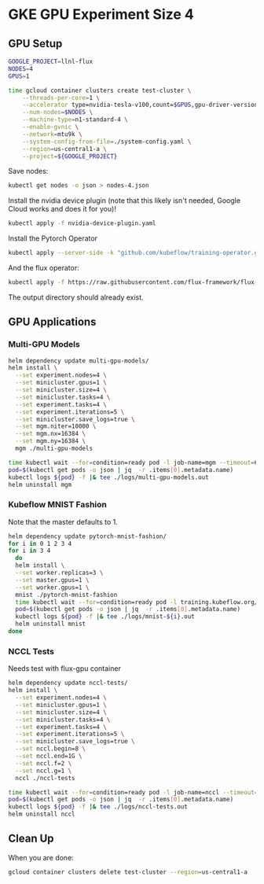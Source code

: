 # GKE GPU Experiment Size 4

## GPU Setup

```bash
GOOGLE_PROJECT=llnl-flux
NODES=4
GPUS=1

time gcloud container clusters create test-cluster \
    --threads-per-core=1 \
    --accelerator type=nvidia-tesla-v100,count=$GPUS,gpu-driver-version=latest \
    --num-nodes=$NODES \
    --machine-type=n1-standard-4 \
    --enable-gvnic \
    --network=mtu9k \
    --system-config-from-file=./system-config.yaml \
    --region=us-central1-a \
    --project=${GOOGLE_PROJECT} 
```

Save nodes:

```bash
kubectl get nodes -o json > nodes-4.json 
```

Install the nvidia device plugin (note that this likely isn't needed, Google Cloud works and does it for you)!

```bash
kubectl apply -f nvidia-device-plugin.yaml
```

Install the Pytorch Operator

```bash
kubectl apply --server-side -k "github.com/kubeflow/training-operator.git/manifests/overlays/standalone?ref=v1.8.1"
```

And the flux operator:

```bash
kubectl apply -f https://raw.githubusercontent.com/flux-framework/flux-operator/refs/heads/main/examples/dist/flux-operator.yaml
```

The output directory should already exist.

## GPU Applications

### Multi-GPU Models

```bash
helm dependency update multi-gpu-models/
helm install \
  --set experiment.nodes=4 \
  --set minicluster.gpus=1 \
  --set minicluster.size=4 \
  --set minicluster.tasks=4 \
  --set experiment.tasks=4 \
  --set experiment.iterations=5 \
  --set minicluster.save_logs=true \
  --set mgm.niter=10000 \
  --set mgm.nx=16384 \
  --set mgm.ny=16384 \
  mgm ./multi-gpu-models

time kubectl wait --for=condition=ready pod -l job-name=mgm --timeout=600s
pod=$(kubectl get pods -o json | jq  -r .items[0].metadata.name)
kubectl logs ${pod} -f |& tee ./logs/multi-gpu-models.out
helm uninstall mgm
```

### Kubeflow MNIST Fashion

Note that the master defaults to 1.

```bash
helm dependency update pytorch-mnist-fashion/
for i in 0 1 2 3 4
for i in 3 4
  do
  helm install \
  --set worker.replicas=3 \
  --set master.gpus=1 \
  --set worker.gpus=1 \
  mnist ./pytorch-mnist-fashion
  time kubectl wait --for=condition=ready pod -l training.kubeflow.org/job-name=mnist --timeout=600s
  pod=$(kubectl get pods -o json | jq  -r .items[0].metadata.name)
  kubectl logs ${pod} -f |& tee ./logs/mnist-${i}.out
  helm uninstall mnist
done
```

### NCCL Tests

Needs test with flux-gpu container

```bash
helm dependency update nccl-tests/
helm install \
  --set experiment.nodes=4 \
  --set minicluster.gpus=1 \
  --set minicluster.size=4 \
  --set minicluster.tasks=4 \
  --set experiment.tasks=4 \
  --set experiment.iterations=5 \
  --set minicluster.save_logs=true \
  --set nccl.begin=8 \
  --set nccl.end=1G \
  --set nccl.f=2 \
  --set nccl.g=1 \
  nccl ./nccl-tests

time kubectl wait --for=condition=ready pod -l job-name=nccl --timeout=600s
pod=$(kubectl get pods -o json | jq  -r .items[0].metadata.name)
kubectl logs ${pod} -f |& tee ./logs/nccl-tests.out
helm uninstall nccl
```

## Clean Up

When you are done:

```bash
gcloud container clusters delete test-cluster --region=us-central1-a
```
